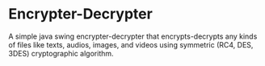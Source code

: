 # Encrypter-Decrypter
A simple java swing encrypter-decrypter that encrypts-decrypts any kinds of files like texts, audios, images, and videos using symmetric (RC4, DES, 3DES) cryptographic algorithm.
